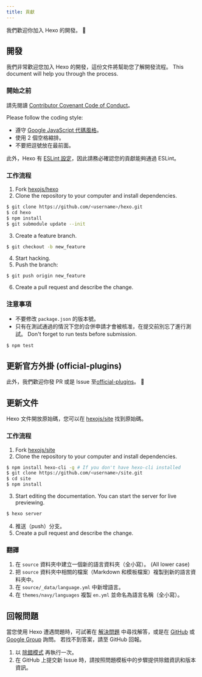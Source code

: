 ```yaml
---
title: 貢獻
---
```


我們歡迎你加入 Hexo 的開發。 🤗

## 開發

我們非常歡迎您加入 Hexo 的開發，這份文件將幫助您了解開發流程。 This document will help you through the process.

### 開始之前

請先閱讀 [Contributor Covenant Code of Conduct](https://github.com/hexojs/hexo/blob/master/CODE_OF_CONDUCT.md)。

Please follow the coding style:

- 遵守 [Google JavaScript 代碼風格](https://google.github.io/styleguide/jsguide.html)。
- 使用 2 個空格縮排。
- 不要把逗號放在最前面。

此外，Hexo 有 [ESLint 設定](https://github.com/hexojs/eslint-config-hexo)，因此請務必確認您的貢獻能夠通過 ESLint。

### 工作流程

1. Fork [hexojs/hexo][]
2. Clone the repository to your computer and install dependencies.

```bash
$ git clone https://github.com/<username>/hexo.git
$ cd hexo
$ npm install
$ git submodule update --init
```

3. Create a feature branch.

```bash
$ git checkout -b new_feature
```

4. Start hacking.
5. Push the branch:

```
$ git push origin new_feature
```

6. Create a pull request and describe the change.

### 注意事項

- 不要修改 `package.json` 的版本號。
- 只有在測試通過的情況下您的合併申請才會被核准，在提交前別忘了進行測試。 Don't forget to run tests before submission.

```bash
$ npm test
```

## 更新官方外掛 (official-plugins)

此外，我們歡迎你發 PR 或是 Issue 至[official-plugins](https://github.com/hexojs)。 🤗

## 更新文件

Hexo 文件開放原始碼，您可以在 [hexojs/site][] 找到原始碼。

### 工作流程

1. Fork [hexojs/site][]
2. Clone the repository to your computer and install dependencies.

```bash
$ npm install hexo-cli -g # If you don't have hexo-cli installed
$ git clone https://github.com/<username>/site.git
$ cd site
$ npm install
```

3. Start editing the documentation. You can start the server for live previewing.

```bash
$ hexo server
```

4. 推送（push）分支。
5. Create a pull request and describe the change.

### 翻譯

1. 在 `source` 資料夾中建立一個新的語言資料夾（全小寫）。 (All lower case)
2. 把 `source` 資料夾中相關的檔案（Markdown 和模板檔案）複製到新的語言資料夾中。
3. 在 `source/_data/language.yml` 中新增語言。
4. 在 `themes/navy/languages` 複製 `en.yml` 並命名為語言名稱（全小寫）。

## 回報問題

當您使用 Hexo 遭遇問題時，可試著在 [解決問題](troubleshooting.html) 中尋找解答，或是在 [GitHub](https://github.com/hexojs/hexo/issues) 或 [Google Group](https://groups.google.com/group/hexo) 詢問。 若找不到答案，請至 GitHub 回報。

1. 以 [除錯模式](commands.html#除錯模式) 再執行一次。
2. 在 GitHub 上提交新 Issue 時，請按照問題模板中的步驟提供除錯資訊和版本資訊。

[hexojs/hexo]: https://github.com/hexojs/hexo
[hexojs/site]: https://github.com/hexojs/site
